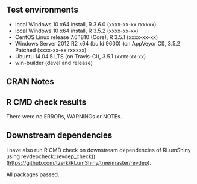 ## Test environments
* local Windows 10 x64 install, R 3.6.0 (xxxx-xx-xx rxxxxx)
* local Windows 10 x64 install, R 3.5.2 (xxxx-xx-xx)
* CentOS Linux release 7.6.1810 (Core), R 3.5.1 (xxxx-xx-xx)
* Windows Server 2012 R2 x64 (build 9600) (on AppVeyor CI), 3.5.2 Patched (xxxx-xx-xx rxxxxx)
* Ubuntu 14.04.5 LTS (on Travis-CI), 3.5.1 (xxxx-xx-xx)
* win-builder (devel and release)

## CRAN Notes

## R CMD check results
There were no ERRORs, WARNINGs or NOTEs.

## Downstream dependencies
I have also run R CMD check on downstream dependencies of RLumShiny using
revdepcheck::revdep_check() (https://github.com/tzerk/RLumShiny/tree/master/revdep).

All packages passed.






